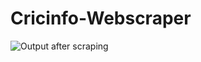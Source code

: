 # Cricinfo-Webscraper
![Output after scraping](https://user-images.githubusercontent.com/86774036/177003411-4307b4a2-1c93-4042-95a0-25b56f9f3f23.png)

